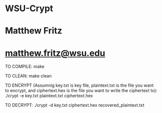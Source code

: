 # WSU-Crypt
# Matthew Fritz
# matthew.fritz@wsu.edu

TO COMPILE:
    make

TO CLEAN:
    make clean

TO ENCRYPT (Assumnig key.txt is key file, plaintext.txt is the file you want to encrypt, 
                and ciphertext.hex is the file you want to write the ciphertext to):
    ./crypt -e key.txt plaintext.txt ciphertext.hex

TO DECRYPT:
    ./crypt -d key.txt ciphertext.hex recovered_plaintext.txt
